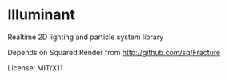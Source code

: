 Illuminant
==========

Realtime 2D lighting and particle system library

Depends on Squared.Render from http://github.com/sq/Fracture

License: MIT/X11
